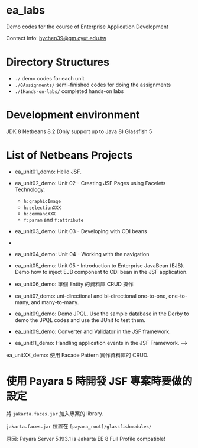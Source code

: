 # ea_labs
Demo codes for the course of Enterprise Application Development

Contact Info: hychen39@gm.cyut.edu.tw

# Directory Structures

- `./` demo codes for each unit
- `./0Assignments/`  semi-finished codes for doing the assignments
- `./1Hands-on-labs/` completed hands-on labs

# Development environment
JDK 8
Netbeans 8.2 (Only support up to Java 8)
Glassfish 5


# List of Netbeans Projects

- ea_unit01_demo: Hello JSF.

- ea_unit02_demo: Unit 02 - Creating JSF Pages using Facelets Technology.
  - `h:graphicImage`
  - `h:selectionXXX`
  - `h:commandXXX`
  - `f:param` and `f:attribute`

- ea_unit03_demo: Unit 03 - Developing with CDI beans
- 
- ea_unit04_demo: Unit 04 - Working with the navigation

- ea_unit05_demo: Unit 05 - Introduction to Enterprise JavaBean (EJB). Demo how to inject EJB component to CDI bean in the JSF application.

- ea_unit06_demo: 單個 Entity 的資料庫 CRUD 操作

- ea_unit07_demo: uni-directional and bi-directional one-to-one, one-to-many, and many-to-many.

- ea_unit09_demo: Demo JPQL. Use the sample database in the Derby to demo the JPQL codes and use the JUnit to test them.
  
- ea_unit09_demo: Converter and Validator in the JSF framework.
  
- ea_unit11_demo: Handling application events in the JSF Framework. -->

ea_unitXX_demo: 使用 Facade Pattern 實作資料庫的 CRUD.

# 使用 Payara 5 時開發 JSF 專案時要做的設定

將 `jakarta.faces.jar` 加入專案的 library.

`jakarta.faces.jar` 位置在 `[payara_root]/glassfishmodules/`

原因: Payara Server 5.193.1 is Jakarta EE 8 Full Profile compatible!


